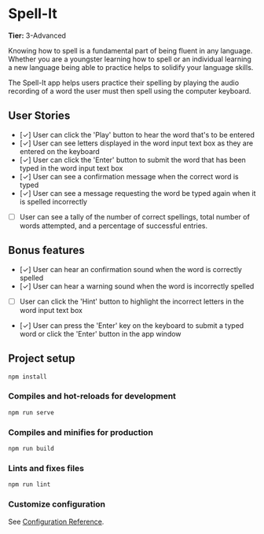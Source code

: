 # Spell-It

**Tier:** 3-Advanced

Knowing how to spell is a fundamental part of being fluent in any language.
Whether you are a youngster learning how to spell or an individual learning a
new language being able to practice helps to solidify your language skills.

The Spell-It app helps users practice their spelling by playing the audio
recording of a word the user must then spell using the computer keyboard.

## User Stories

-   [&check;] User can click the 'Play' button to hear the word that's to be entered
-   [&check;] User can see letters displayed in the word input text box as they are
        entered on the keyboard
-   [&check;] User can click the 'Enter' button to submit the word that has been
        typed in the word input text box
-   [&check;] User can see a confirmation message when the correct word is typed
-   [&check;] User can see a message requesting the word be typed again when it is
        spelled incorrectly
-   [ ] User can see a tally of the number of correct spellings, total number
        of words attempted, and a percentage of successful entries.

## Bonus features

-   [&check;] User can hear an confirmation sound when the word is correctly spelled
-   [&check;] User can hear a warning sound when the word is incorrectly spelled
-   [ ] User can click the 'Hint' button to highlight the incorrect letters
        in the word input text box
-   [&check;] User can press the 'Enter' key on the keyboard to submit a typed word
        or click the 'Enter' button in the app window

## Project setup
```
npm install
```

### Compiles and hot-reloads for development
```
npm run serve
```

### Compiles and minifies for production
```
npm run build
```

### Lints and fixes files
```
npm run lint
```

### Customize configuration
See [Configuration Reference](https://cli.vuejs.org/config/).
